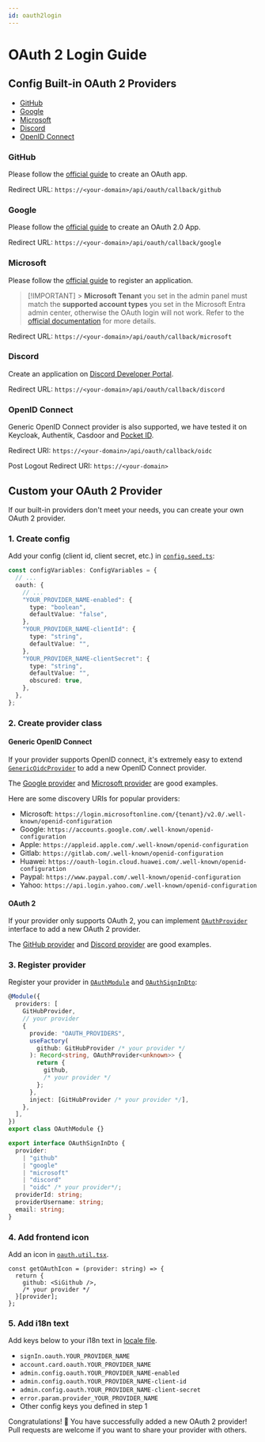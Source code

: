 ```yaml
---
id: oauth2login
---
```


# OAuth 2 Login Guide

## Config Built-in OAuth 2 Providers

- [GitHub](#github)
- [Google](#google)
- [Microsoft](#microsoft)
- [Discord](#discord)
- [OpenID Connect](#openid-connect)

### GitHub

Please follow the [official guide](https://docs.github.com/en/apps/oauth-apps/building-oauth-apps/creating-an-oauth-app) to create an OAuth app.

Redirect URL: `https://<your-domain>/api/oauth/callback/github`

### Google

Please follow the [official guide](https://developers.google.com/identity/protocols/oauth2/web-server#prerequisites) to create an OAuth 2.0 App.

Redirect URL: `https://<your-domain>/api/oauth/callback/google`

### Microsoft

Please follow the [official guide](https://docs.microsoft.com/en-us/azure/active-directory/develop/quickstart-register-app) to register an application.

> [!IMPORTANT] > **Microsoft Tenant** you set in the admin panel must match the **supported account types** you set in the Microsoft Entra admin center, otherwise the OAuth login will not work. Refer to the [official documentation](https://learn.microsoft.com/en-us/entra/identity-platform/v2-protocols-oidc#find-your-apps-openid-configuration-document-uri) for more details.

Redirect URL: `https://<your-domain>/api/oauth/callback/microsoft`

### Discord

Create an application on [Discord Developer Portal](https://discord.com/developers/applications).

Redirect URL: `https://<your-domain>/api/oauth/callback/discord`

### OpenID Connect

Generic OpenID Connect provider is also supported, we have tested it on Keycloak, Authentik, Casdoor and [Pocket ID](https://github.com/stonith404/pocket-id).

Redirect URI: `https://<your-domain>/api/oauth/callback/oidc`

Post Logout Redirect URI: `https://<your-domain>`

## Custom your OAuth 2 Provider

If our built-in providers don't meet your needs, you can create your own OAuth 2 provider.

### 1. Create config

Add your config (client id, client secret, etc.) in [`config.seed.ts`](../backend/prisma/seed/config.seed.ts):

```ts
const configVariables: ConfigVariables = {
  // ...
  oauth: {
    // ...
    "YOUR_PROVIDER_NAME-enabled": {
      type: "boolean",
      defaultValue: "false",
    },
    "YOUR_PROVIDER_NAME-clientId": {
      type: "string",
      defaultValue: "",
    },
    "YOUR_PROVIDER_NAME-clientSecret": {
      type: "string",
      defaultValue: "",
      obscured: true,
    },
  },
};
```

### 2. Create provider class

#### Generic OpenID Connect

If your provider supports OpenID connect, it's extremely easy to extend [`GenericOidcProvider`](../backend/src/oauth/provider/genericOidc.provider.ts) to add a new OpenID Connect provider.

The [Google provider](../backend/src/oauth/provider/google.provider.ts) and [Microsoft provider](../backend/src/oauth/provider/microsoft.provider.ts) are good examples.

Here are some discovery URIs for popular providers:

- Microsoft: `https://login.microsoftonline.com/{tenant}/v2.0/.well-known/openid-configuration`
- Google: `https://accounts.google.com/.well-known/openid-configuration`
- Apple: `https://appleid.apple.com/.well-known/openid-configuration`
- Gitlab: `https://gitlab.com/.well-known/openid-configuration`
- Huawei: `https://oauth-login.cloud.huawei.com/.well-known/openid-configuration`
- Paypal: `https://www.paypal.com/.well-known/openid-configuration`
- Yahoo: `https://api.login.yahoo.com/.well-known/openid-configuration`

#### OAuth 2

If your provider only supports OAuth 2, you can implement [`OAuthProvider`](../backend/src/oauth/provider/oauthProvider.interface.ts) interface to add a new OAuth 2 provider.

The [GitHub provider](../backend/src/oauth/provider/github.provider.ts) and [Discord provider](../backend/src/oauth/provider/discord.provider.ts) are good examples.

### 3. Register provider

Register your provider in [`OAuthModule`](../backend/src/oauth/oauth.module.ts) and [`OAuthSignInDto`](../backend/src/oauth/dto/oauthSignIn.dto.ts):

```ts
@Module({
  providers: [
    GitHubProvider,
    // your provider
    {
      provide: "OAUTH_PROVIDERS",
      useFactory(
        github: GitHubProvider /* your provider */
      ): Record<string, OAuthProvider<unknown>> {
        return {
          github,
          /* your provider */
        };
      },
      inject: [GitHubProvider /* your provider */],
    },
  ],
})
export class OAuthModule {}
```

```ts
export interface OAuthSignInDto {
  provider:
    | "github"
    | "google"
    | "microsoft"
    | "discord"
    | "oidc" /* your provider*/;
  providerId: string;
  providerUsername: string;
  email: string;
}
```

### 4. Add frontend icon

Add an icon in [`oauth.util.tsx`](../frontend/src/utils/oauth.util.tsx).

```tsx
const getOAuthIcon = (provider: string) => {
  return {
    github: <SiGithub />,
    /* your provider */
  }[provider];
};
```

### 5. Add i18n text

Add keys below to your i18n text in [locale file](../frontend/src/i18n/translations/en-US.ts).

- `signIn.oauth.YOUR_PROVIDER_NAME`
- `account.card.oauth.YOUR_PROVIDER_NAME`
- `admin.config.oauth.YOUR_PROVIDER_NAME-enabled`
- `admin.config.oauth.YOUR_PROVIDER_NAME-client-id`
- `admin.config.oauth.YOUR_PROVIDER_NAME-client-secret`
- `error.param.provider_YOUR_PROVIDER_NAME`
- Other config keys you defined in step 1

Congratulations! 🎉 You have successfully added a new OAuth 2 provider! Pull requests are welcome if you want to share your provider with others.
